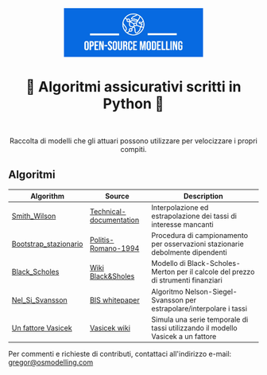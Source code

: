 <div align="center">
  <a href="https://github.com/open-source-modelling" target="_blank">
    <picture>
      <img src="images/OSM_logo.jpeg" width=280 alt="Logo"/>
    </picture>
  </a>
</div>

<h1 align="center" style="border-botom: none">
  <b>
    🐍 Algoritmi assicurativi scritti in Python 🐍     
  </b>
</h1>
</br>
<p align="center">
  Raccolta di modelli che gli attuari possono utilizzare per velocizzare i propri compiti.
</p>

## Algoritmi 

| Algorithm                | Source                              | Description                                                                       |
| -------------------------| ----------------------------------- | ----------------------------------------------------------------------------------|
| [Smith_Wilson]           | [Technical-documentation]           | Interpolazione ed estrapolazione dei tassi di interesse mancanti                  |
| [Bootstrap_stazionario]  | [Politis-Romano-1994]               | Procedura di campionamento per osservazioni stazionarie debolmente dipendenti     |
| [Black_Scholes]          | [Wiki Black&Sholes]                 | Modello di Black-Scholes-Merton per il calcole del prezzo di strumenti finanziari |
| [Nel_Si_Svansson]        | [BIS whitepaper]                    | Algoritmo Nelson-Siegel-Svansson per estrapolare/interpolare i tassi              |
| [Un fattore Vasicek]     | [Vasicek wiki]                      | Simula una serie temporale di tassi utilizzando il modello Vasicek a un fattore   |

[Vasicek wiki]: https://en.wikipedia.org//wiki/Vasicek_model
[Un fattore Vasicek]: https://github.com/open-source-modelling/assicurazione_python/tree/main/vasicek_un_fattore
[BIS whitepaper]: https://www.bis.org/publ/bppdf/bispap25l.pdf
[Nel_Si_Svansson]:https://github.com/open-source-modelling/assicurazione_python/tree/main/neil_siegel_svannson
[Smith_Wilson]: https://github.com/open-source-modelling/assicurazione_python/tree/main/smith_wilson
[Technical-documentation]: https://www.eiopa.europa.eu/system/files/2022-09/eiopa-bos-22-409-technical-documentation.pdf
[Bootstrap_stazionario]: https://github.com/open-source-modelling/assicurazione_python/tree/main/bootstrap_stazionario
[Politis-Romano-1994]: https://www.jstor.org/stable/2290993
[Black_Scholes]: https://github.com/open-source-modelling/assicurazione_python/tree/main/black_sholes
[Wiki Black&Sholes]: https://it.wikipedia.org/wiki/Modello_di_Black-Scholes-Merton

Per commenti e richieste di contributi, contattaci all'indirizzo e-mail:
gregor@osmodelling.com
